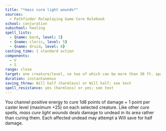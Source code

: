 ```yaml
---
title: "*mass cure light wounds*"
sources:
  - Pathfinder Roleplaying Game Core Rulebook
school: conjuration
subschool: healing
spell_lists:
  - {name: bard, level: 5}
  - {name: cleric, level: 5}
  - {name: druid, level: 6}
casting_time: 1 standard action
components:
  - V
  - S
range: close
target: one creature/level, no two of which can be more than 30 ft. apart
duration: instantaneous
saving_throw: Will half (harmless) or Will half; see text
spell_resistance: yes (harmless) or yes; see text
---
```


You channel positive energy to cure 1d8 points of damage + 1 point per caster level (maximum +25) on each selected creature. Like other *cure* spells, *mass cure light wounds* deals damage to undead in its area rather than curing them. Each affected undead may attempt a Will save for half damage.

